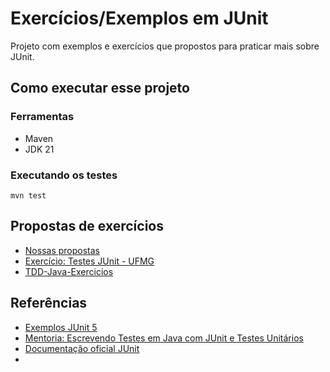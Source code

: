 # Exercícios/Exemplos em JUnit

Projeto com exemplos e exercícios que propostos para praticar mais sobre JUnit.

## Como executar esse projeto

### Ferramentas
- Maven
- JDK 21

### Executando os testes

`mvn test`

## Propostas de exercícios
- [Nossas propostas](exercicios.md)
- [Exercício: Testes JUnit - UFMG](https://homepages.dcc.ufmg.br/~figueiredo/disciplinas/aulas/exerc-testes_v02.pdf)
- [TDD-Java-Exercicios](https://github.com/DiegoAbreu/TDD-Java-Exercicios)

## Referências
- [Exemplos JUnit 5](https://github.com/willyancaetano/junit5-exemplos)
- [Mentoria: Escrevendo Testes em Java com JUnit e Testes Unitários](https://www.youtube.com/watch?v=HN4iqil5Rog&t=5s)
- [Documentação oficial JUnit](https://junit.org/junit5/)
- 